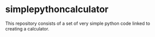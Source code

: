 # simplepythoncalculator
This repository consists of a set of very simple python code linked to creating a calculator.
